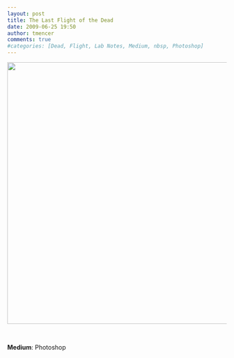```yaml
---
layout: post
title: The Last Flight of the Dead
date: 2009-06-25 19:50
author: tmencer
comments: true
#categories: [Dead, Flight, Lab Notes, Medium, nbsp, Photoshop]
---
```

<a href="http://www.cubelabmedia.com/wp-content/uploads/2011/06/lastflightofthedead-1.jpg"><img class="aligncenter size-full wp-image-25" title="lastflightofthedead-1" src="http://www.cubelabmedia.com/wp-content/uploads/2011/06/lastflightofthedead-1.jpg" alt="" width="600" height="600" /></a>

&nbsp;

<strong>Medium</strong>: Photoshop
